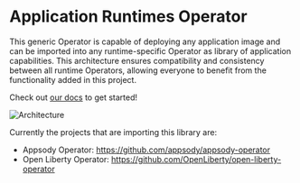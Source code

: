# Application Runtimes Operator
This generic Operator is capable of deploying any application image and can be imported into any runtime-specific Operator as library of application capabilities.  This architecture ensures compatibility and consistency between all runtime Operators, allowing everyone to benefit from the functionality added in this project.

Check out [our docs](https://github.com/application-runtimes/operator/blob/master/doc/user-guide.md) to get started!

![Architecture](doc/images/runtime_operators.png)

Currently the projects that are importing this library are:
- Appsody Operator: https://github.com/appsody/appsody-operator
- Open Liberty Operator: https://github.com/OpenLiberty/open-liberty-operator
